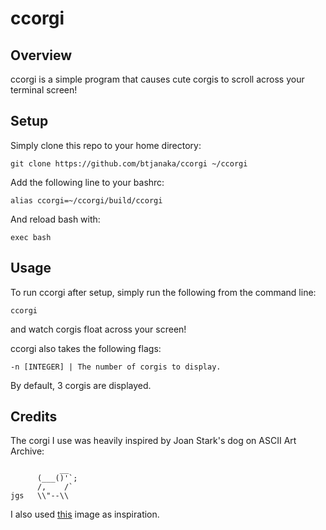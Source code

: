 # ccorgi


## Overview

ccorgi is a simple program that causes cute corgis to scroll across your
terminal screen!


## Setup

Simply clone this repo to your home directory:
```shell
git clone https://github.com/btjanaka/ccorgi ~/ccorgi
```
Add the following line to your bashrc:
```shell
alias ccorgi=~/ccorgi/build/ccorgi
```
And reload bash with:
```shell
exec bash
```


## Usage

To run ccorgi after setup, simply run the following from the command line:
```
ccorgi
```
and watch corgis float across your screen!

ccorgi also takes the following flags:
```
-n [INTEGER] | The number of corgis to display.
```
By default, 3 corgis are displayed.


## Credits

The corgi I use was heavily inspired by Joan Stark's dog on ASCII Art Archive:

```
           __
      (___()'`;
      /,    /`
jgs   \\"--\\
```

I also used [this](http://getdrawings.com/pembroke-welsh-corgi-clipart#pembroke-welsh-corgi-clipart-1.jpg) image as inspiration.
